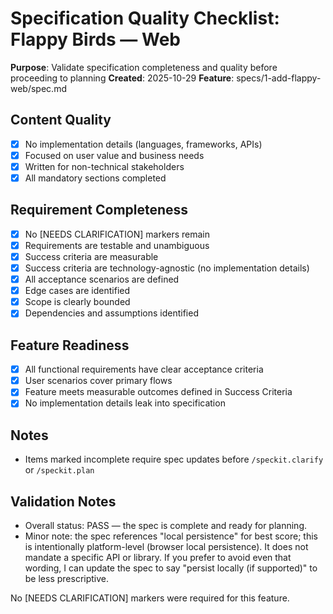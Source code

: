 # Specification Quality Checklist: Flappy Birds — Web

**Purpose**: Validate specification completeness and quality before proceeding to planning
**Created**: 2025-10-29
**Feature**: specs/1-add-flappy-web/spec.md

## Content Quality

- [x] No implementation details (languages, frameworks, APIs)
- [x] Focused on user value and business needs
- [x] Written for non-technical stakeholders
- [x] All mandatory sections completed

## Requirement Completeness

- [x] No [NEEDS CLARIFICATION] markers remain
- [x] Requirements are testable and unambiguous
- [x] Success criteria are measurable
- [x] Success criteria are technology-agnostic (no implementation details)
- [x] All acceptance scenarios are defined
- [x] Edge cases are identified
- [x] Scope is clearly bounded
- [x] Dependencies and assumptions identified

## Feature Readiness

- [x] All functional requirements have clear acceptance criteria
- [x] User scenarios cover primary flows
- [x] Feature meets measurable outcomes defined in Success Criteria
- [x] No implementation details leak into specification

## Notes

- Items marked incomplete require spec updates before `/speckit.clarify` or `/speckit.plan`
## Validation Notes

- Overall status: PASS — the spec is complete and ready for planning.
- Minor note: the spec references "local persistence" for best score; this is
	intentionally platform-level (browser local persistence). It does not mandate
	a specific API or library. If you prefer to avoid even that wording, I can
	update the spec to say "persist locally (if supported)" to be less prescriptive.

No [NEEDS CLARIFICATION] markers were required for this feature.
